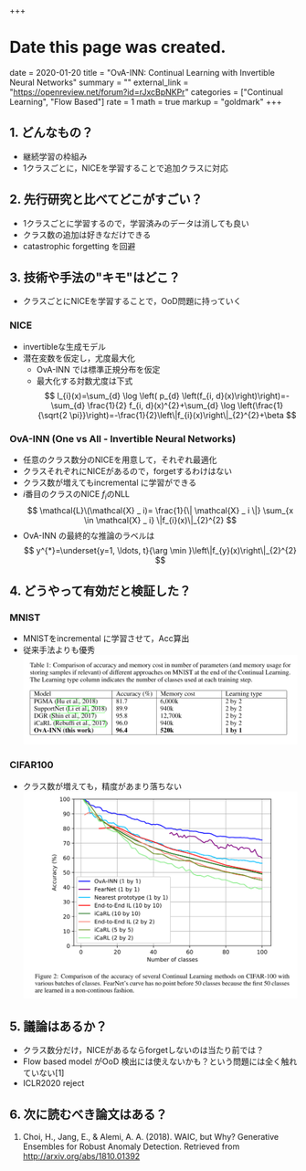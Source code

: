 +++
# Date this page was created.
date = 2020-01-20
title = "OvA-INN: Continual Learning with Invertible Neural Networks"
summary = ""
external_link = "https://openreview.net/forum?id=rJxcBpNKPr"
categories = ["Continual Learning", "Flow Based"]
rate = 1
math = true
markup = "goldmark"
+++

## 1. どんなもの？
* 継続学習の枠組み
* 1クラスごとに，NICEを学習することで追加クラスに対応

## 2. 先行研究と比べてどこがすごい？
* 1クラスごとに学習するので，学習済みのデータは消しても良い
* クラス数の追加は好きなだけできる
* catastrophic forgetting を回避

## 3. 技術や手法の"キモ"はどこ？
* クラスごとにNICEを学習することで，OoD問題に持っていく

### NICE
* invertibleな生成モデル
* 潜在変数を仮定し，尤度最大化
    * OvA-INN では標準正規分布を仮定
    * 最大化する対数尤度は下式
$$
l_{i}(x)=\sum_{d} \log \left( p_{d} \left(f_{i, d}(x)\right)\right)=-\sum_{d} \frac{1}{2} f_{i, d}(x)^{2}+\sum_{d} \log \left(\frac{1}{\sqrt{2 \pi}}\right)=-\frac{1}{2}\left\|f_{i}(x)\right\|_{2}^{2}+\beta
$$

### OvA-INN (One vs All - Invertible Neural Networks)
* 任意のクラス数分のNICEを用意して，それぞれ最適化
* クラスそれぞれにNICEがあるので，forgetするわけはない
* クラス数が増えてもincremental に学習ができる
* $i$番目のクラスのNICE $f_i$のNLL
$$
\mathcal{L}\(\mathcal{X} _ i)= \frac{1}{\| \mathcal{X} _ i \|} \sum_{x \in \mathcal{X} _ i} \|f_{i}(x)\|_{2}^{2}
$$
* OvA-INN の最終的な推論のラベルは
$$
y^{*}=\underset{y=1, \ldots, t}{\arg \min }\left\|f_{y}(x)\right\|_{2}^{2}
$$
## 4. どうやって有効だと検証した？
### MNIST
* MNISTをincremental に学習させて，Acc算出
* 従来手法よりも優秀
![](img/mnist.png)

### CIFAR100
* クラス数が増えても，精度があまり落ちない
![](img/cifar.png)

## 5. 議論はあるか？
* クラス数分だけ，NICEがあるならforgetしないのは当たり前では？
* Flow based model がOoD 検出には使えないかも？という問題には全く触れていない[1]
* ICLR2020 reject

## 6. 次に読むべき論文はある？
1. Choi, H., Jang, E., & Alemi, A. A. (2018). WAIC, but Why? Generative Ensembles for Robust Anomaly Detection. Retrieved from http://arxiv.org/abs/1810.01392
